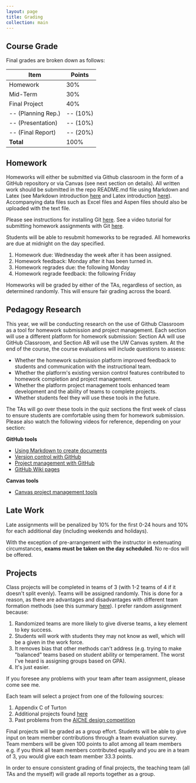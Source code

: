 ```yaml
---
layout: page
title: Grading
collection: main
---
```


## Course Grade

Final grades are broken down as follows:

| **Item**           | **Points**    |
| ------------------ | ------------- |
| Homework           | 30%           |
| Mid-Term           | 30%           |
| Final Project      | 40%           |
| -- (Planning Rep.) | -- (10%)      |
| -- (Presentation)  | -- (10%)      |
| -- (Final Report)  | -- (20%)      |
| **Total**          | 100%          |

## Homework

Homeworks will either be submitted via Github classroom in the form of a GitHub repository or via Canvas (see next section on details). All written work should be submitted in the repo README.md file using Markdown and Latex (see Markdown introduction [here](https://www.markdownguide.org/basic-syntax/) and Latex introduction [here](https://www.overleaf.com/learn/latex/Mathematical_expressions)). Accompanying data files such as Excel files and Aspen files should also be uploaded with the text file.

Please see instructions for installing Git [here](https://uwescience.github.io/2019-10-01-uw/). See a video tutorial for submitting homework assignments with Git [here](https://uw.hosted.panopto.com/Panopto/Pages/Viewer.aspx?id=847f11be-1154-4c41-9d10-aaff0122ebd7).

Students will be able to resubmit homeworks to be regraded. All homeworks are due at midnight on the day specified.

1. Homework due: Wednesday the week after it has been assigned.
2. Homework feedback: Monday after it has been turned in.
3. Homework regrades due: the following Monday
4. Homework regrade feedback: the following Friday

Homeworks will be graded by either of the TAs, regardless of section, as determined randomly. This will ensure fair grading across the board.

## Pedagogy Research

This year, we will be conducting research on the use of Github Classroom as a tool for homework submission and project management. Each section will use a different platform for homework submission: Section AA will use GitHub Classroom, and Section AB will use the UW Canvas system. At the end of the course, the course evaluations will include questions to assess:

* Whether the homework submission platform improved feedback to students and communication with the instructional team.
* Whether the platform's existing version control features contributed to homework completion and project management.
* Whether the platform project management tools enhanced team development and the ability of teams to complete projects.
* Whether students feel they will use these tools in the future.

The TAs will go over these tools in the quiz sections the first week of class to ensure students are comfortable using them for homework submission. Please also watch the following videos for reference, depending on your section:

**GitHub tools**

* [Using Markdown to create documents](https://uw.hosted.panopto.com/Panopto/Pages/Viewer.aspx?id=50dfe599-d18a-4ff1-b209-ab1b010947f8)
* [Version control with GitHub](https://uw.hosted.panopto.com/Panopto/Pages/Viewer.aspx?id=0fb31d40-91fb-48b8-9bc9-ab1b010d6507)
* [Project management with GitHub](https://uw.hosted.panopto.com/Panopto/Pages/Viewer.aspx?id=ae1bd374-defc-4d64-bb9f-ab1b0114a60b)
* [GitHub Wiki pages](https://uw.hosted.panopto.com/Panopto/Pages/Viewer.aspx?id=f16e0518-9875-48b5-a9bd-ab1b011f406c)

**Canvas tools**

* [Canvas project management tools](https://uw.hosted.panopto.com/Panopto/Pages/Viewer.aspx?id=c929ab25-c487-4771-bd80-ab1b01678d04)

## Late Work

Late assignments will be penalized by 10% for the first 0-24 hours and 10% for each additional day (including weekends and holidays).

With the exception of pre-arrangement with the instructor in extenuating circumstances, **exams must be taken on the day scheduled**. No re-dos will be offered.

## Projects

Class projects will be completed in teams of 3 (with 1-2 teams of 4 if it doesn't split evenly). Teams will be assigned randomly. This is done for a reason, as there are advantages and disadvantages with different team formation methods (see this summary [here](http://facultyguidetoteamwork.umn.edu/how-do-i-form-successful-teams)). I prefer random assignment because:

1. Randomized teams are more likely to give diverse teams, a key element to key success.
2. Students will work with students they may not know as well, which will be a given in the work force.
3. It removes bias that other methods can't address (e.g. trying to make "balanced" teams based on student ability or temperament. The worst I've heard is assigning groups based on GPA).
4. It's just easier.

If you foresee any problems with your team after team assignment, please come see me.

Each team will select a project from one of the following sources:

1. Appendix C of Turton
2. Additional projects found [here](https://richardturton.faculty.wvu.edu/projects)
3. Past problems from the [AIChE design competition](https://www.aiche.org/community/students/student-design-competition/past-problems)

Final projects will be graded as a group effort. Students will be able to give input on team member contributions through a team evaluation survey. Team members will be given 100 points to allot among all team members e.g. if you think all team members contributed equally and you are in a team of 3, you would give each team member 33.3 points.

In order to ensure consistent grading of final projects, the teaching team (all TAs and the myself) will grade all reports together as a group.
